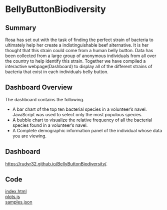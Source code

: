 # BellyButtonBiodiversity
## Summary
Rosa has set out with the task of finding the perfect strain of bacteria to ultimately help her create a indistinguishable beef alternative.  It is her thought that this strain could come from a human belly button.  Data has been collected from a large group of anonymous individuals from all over the country to help identify this strain.  Together we have compiled a interactive webpage(Dashboard) to display all of the different strains of bacteria that exist in each individuals belly button.

## Dashboard Overview
The dashboard contains the following.<br/>
-  A bar chart of the top ten bacterial species in a volunteer’s navel. JavaScript was used to select only the most populous species.<br/>
-  A bubble chart to visualize the relative frequency of all the bacterial species found in a volunteer’s navel.<br/>
-  A Complete demographic information panel of the individual whose data you are viewing.<br/>
## Dashboard
https://rudyr32.github.io/BellyButtonBiodiversity/.

## Code
[index.html](https://github.com/RudyR32/BellyButtonBiodiversity/blob/master/index.html)<br/>
[plots.js](https://github.com/RudyR32/BellyButtonBiodiversity/blob/master/plots.js)<br/>
[samples.json](https://github.com/RudyR32/BellyButtonBiodiversity/blob/master/samples.json)
